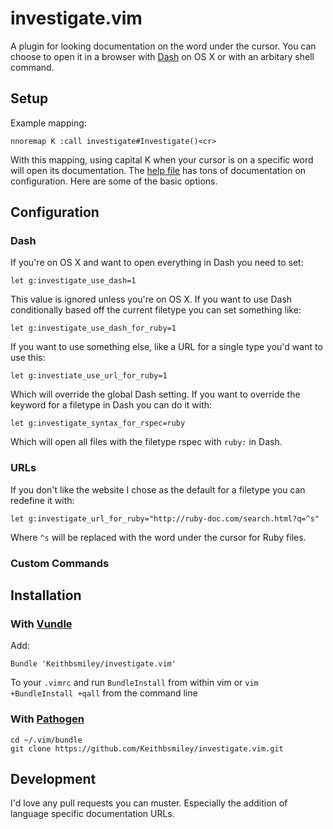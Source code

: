 # investigate.vim

A plugin for looking documentation on the word under the cursor.
You can choose to open it in a browser with
[Dash](http://kapeli.com/dash) on OS X or with an arbitary
shell command.

## Setup

Example mapping:

```
nnoremap K :call investigate#Investigate()<cr>
```

With this mapping, using capital K when your cursor is on a specific
word will open its documentation. The [help
file](https://github.com/Keithbsmiley/investigate.vim/blob/master/doc/investigate.txt)
has tons of documentation on configuration. Here are some of the
basic options.

## Configuration

### Dash

If you're on OS X and want to open everything in Dash you need to set:

```
let g:investigate_use_dash=1
```

This value is ignored unless you're on OS X. If you want to use Dash
conditionally based off the current filetype you can set something like:

```
let g:investigate_use_dash_for_ruby=1
```

If you want to use something else, like a URL for a single type you'd
want to use this:

```
let g:investiate_use_url_for_ruby=1
```

Which will override the global Dash setting. If you want to override the
keyword for a filetype in Dash you can do it with:

```
let g:investigate_syntax_for_rspec=ruby
```

Which will open all files with the filetype rspec with `ruby:` in Dash.

### URLs

If you don't like the website I chose as the default for a filetype you
can redefine it with:

```
let g:investigate_url_for_ruby="http://ruby-doc.com/search.html?q=^s"
```

Where `^s` will be replaced with the word under the cursor for Ruby
files.

### Custom Commands




## Installation

### With [Vundle](https://github.com/gmarik/vundle)

Add:

```
Bundle 'Keithbsmiley/investigate.vim'
```

To your `.vimrc` and run `BundleInstall` from within vim or `vim +BundleInstall +qall` from the command line

### With [Pathogen](https://github.com/tpope/vim-pathogen)

```
cd ~/.vim/bundle
git clone https://github.com/Keithbsmiley/investigate.vim.git
```

## Development

I'd love any pull requests you can muster. Especially the addition of
language specific documentation URLs.

